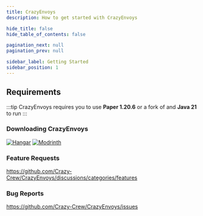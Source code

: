 ```yaml
---
title: CrazyEnvoys
description: How to get started with CrazyEnvoys

hide_title: false
hide_table_of_contents: false

pagination_next: null
pagination_prev: null

sidebar_label: Getting Started
sidebar_position: 1
---
```

## Requirements
:::tip
CrazyEnvoys requires you to use **Paper 1.20.6** or a fork of and **Java 21** to run
:::

### Downloading CrazyEnvoys
[![Hangar](https://raw.githubusercontent.com/intergrav/devins-badges/v3/assets/cozy-minimal/available/hangar_64h.png)](https://hangar.papermc.io/CrazyCrew/CrazyEnvoys)
[![Modrinth](https://raw.githubusercontent.com/intergrav/devins-badges/v3/assets/cozy-minimal/available/modrinth_64h.png)](https://modrinth.com/plugin/crazyenvoys)

### Feature Requests
https://github.com/Crazy-Crew/CrazyEnvoys/discussions/categories/features

### Bug Reports
https://github.com/Crazy-Crew/CrazyEnvoys/issues